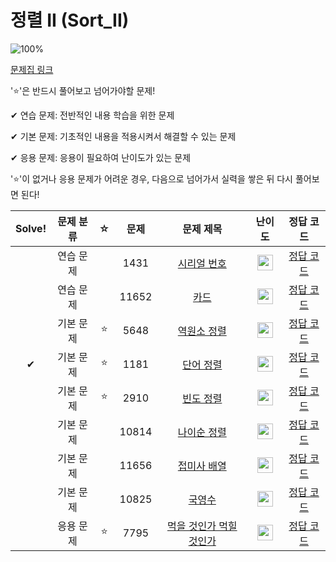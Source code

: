 # 정렬 II (Sort_II)

![100%](https://progress-bar.dev/1/?scale=9&title=progress&width=500&color=babaca&suffix=/9)

[문제집 링크](https://www.acmicpc.net/workbook/view/7318)

'⭐️'은 반드시 풀어보고 넘어가야할 문제!

✔ 연습 문제: 전반적인 내용 학습을 위한 문제

✔ 기본 문제: 기초적인 내용을 적용시켜서 해결할 수 있는 문제

✔ 응용 문제: 응용이 필요하여 난이도가 있는 문제


'⭐️'이 없거나 응용 문제가 어려운 경우, 다음으로 넘어가서 실력을 쌓은 뒤 다시 풀어보면 된다!

| Solve! | 문제 분류 | ☆ | 문제 | 문제 제목 | 난이도 | 정답 코드 |
| :--: | :--: | :--: | :--: | :--: | :--: | :--: |
|| 연습 문제 || 1431 | [시리얼 번호](https://www.acmicpc.net/problem/1431) | <img height="25px" width="25px" src="https://static.solved.ac/tier_small/8.svg"/> | [정답 코드](../0x0F/solutions/1431.cpp) |
|| 연습 문제 || 11652 | [카드](https://www.acmicpc.net/problem/11652) | <img height="25px" width="25px" src="https://static.solved.ac/tier_small/7.svg"/> | [정답 코드](../0x0F/solutions/11652.cpp) |
|| 기본 문제 | ⭐️ | 5648 | [역원소 정렬](https://www.acmicpc.net/problem/5648) | <img height="25px" width="25px" src="https://static.solved.ac/tier_small/6.svg"/> | [정답 코드](../0x0F/solutions/5648.cpp) |
| ✔ | 기본 문제 | ⭐️ | 1181 | [단어 정렬](https://www.acmicpc.net/problem/1181) | <img height="25px" width="25px" src="https://static.solved.ac/tier_small/6.svg"/> | [정답 코드](../0x0F/solutions/1181.cpp) |
|| 기본 문제 | ⭐️ | 2910 | [빈도 정렬](https://www.acmicpc.net/problem/2910) | <img height="25px" width="25px" src="https://static.solved.ac/tier_small/8.svg"/> | [정답 코드](../0x0F/solutions/2910.cpp) |
|| 기본 문제 || 10814 | [나이순 정렬](https://www.acmicpc.net/problem/10814) | <img height="25px" width="25px" src="https://static.solved.ac/tier_small/6.svg"/> | [정답 코드](../0x0F/solutions/10814.cpp) |
|| 기본 문제 || 11656 | [접미사 배열](https://www.acmicpc.net/problem/11656) | <img height="25px" width="25px" src="https://static.solved.ac/tier_small/7.svg"/> | [정답 코드](../0x0F/solutions/11656.cpp) |
|| 기본 문제 || 10825 | [국영수](https://www.acmicpc.net/problem/10825) | <img height="25px" width="25px" src="https://static.solved.ac/tier_small/7.svg"/> | [정답 코드](../0x0F/solutions/10825.cpp) |
|| 응용 문제 | ⭐️ | 7795 | [먹을 것인가 먹힐 것인가](https://www.acmicpc.net/problem/7795) | <img height="25px" width="25px" src="https://static.solved.ac/tier_small/8.svg"/> | [정답 코드](../0x0F/solutions/7795.cpp) |
